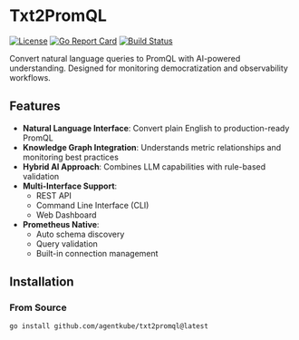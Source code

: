 # Txt2PromQL

[![License](https://img.shields.io/badge/License-Apache%202.0-blue.svg)](https://opensource.org/licenses/Apache-2.0)
[![Go Report Card](https://goreportcard.com/badge/github.com/agentkube/txt2promql)](https://goreportcard.com/report/github.com/agentkube/txt2promql)
[![Build Status](https://github.com/agentkube/txt2promql/actions/workflows/publish.yaml/badge.svg)](https://github.com/agentkube/txt2promql/actions)

Convert natural language queries to PromQL with AI-powered understanding. Designed for monitoring democratization and observability workflows.

<!-- **Demo** (insert animated GIF here showing CLI and web interface) -->

## Features

- **Natural Language Interface**: Convert plain English to production-ready PromQL
- **Knowledge Graph Integration**: Understands metric relationships and monitoring best practices
- **Hybrid AI Approach**: Combines LLM capabilities with rule-based validation
- **Multi-Interface Support**:
  - REST API
  - Command Line Interface (CLI)
  - Web Dashboard
- **Prometheus Native**:
  - Auto schema discovery
  - Query validation
  - Built-in connection management

## Installation

### From Source

```bash
go install github.com/agentkube/txt2promql@latest
